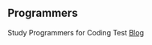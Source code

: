 ## Programmers
Study Programmers for Coding Test
[Blog](https://jun01.tistory.com/category/게임%20클라이언트%20개발/알고리즘%20문제)
